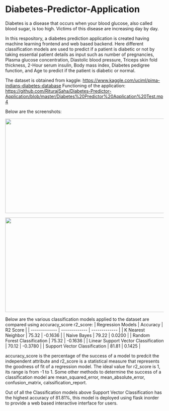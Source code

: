 # Diabetes-Predictor-Application
Diabetes is a disease that occurs when your blood glucose, also called blood sugar, is too high. Victims of this disease are increasing day by day. 

In this respository, a diabetes prediction application is created having machine learning frontend and web based backend. Here different classification models are used to predict if a patient is diabetic or not by taking essential patient details as input such as number of pregnancies, Plasma glucose concentration, Diastolic blood pressure, Triceps skin fold thickness, 2-Hour serum insulin, Body mass index, Diabetes pedigree function, and Age to predict if the patient is diabetic or normal.   

The dataset is obtained from kaggle: https://www.kaggle.com/uciml/pima-indians-diabetes-database
Functioning of the application: https://github.com/RiturajSaha/Diabetes-Predictor-Application/blob/master/Diabetes%20Predictor%20Application%20Test.mp4

Below are the screenshots:
<p align="center"><img src="https://github.com/RiturajSaha/Diabetes-Predictor-Application/blob/master/screenshots/1.png" height=300 width="600"></p>
<p align="center"><img src="https://github.com/RiturajSaha/Diabetes-Predictor-Application/blob/master/screenshots/2.png" height=300 width="600"></p>

Below are the various classification models applied to the dataset are compared using accuracy_score r2_score:
| Regression Models  | Accuracy | R2 Score |
| ------------- | ------------- | ------------- |
| K Nearest Neighbor  | 75.32  | -0.1636 |
| Naive Bayes  | 79.22  | 0.0200 |
| Random Forest Classification  |  75.32  | -0.1636 |
| Linear Support Vector Classification  | 70.12  | -0.3780 |
| Support Vector Classification  | 81.81  | 0.1425 |

accuracy_score is the percentage of the success of a model to predcit the independent attribute and r2_score is a statistical measure that represents the goodness of fit of a regression model. The ideal value for r2_score is 1, its range is from -1 to 1. Some other methods to determine the success of a classification model are mean_squared_error, mean_absolute_error, confusion_matrix, calssification_report. 

Out of all the  Classification models above Support Vector Classification has the highest accuracy of 81.81%, this model is deployed using flask inorder to provide a web based interactive interface for users.

